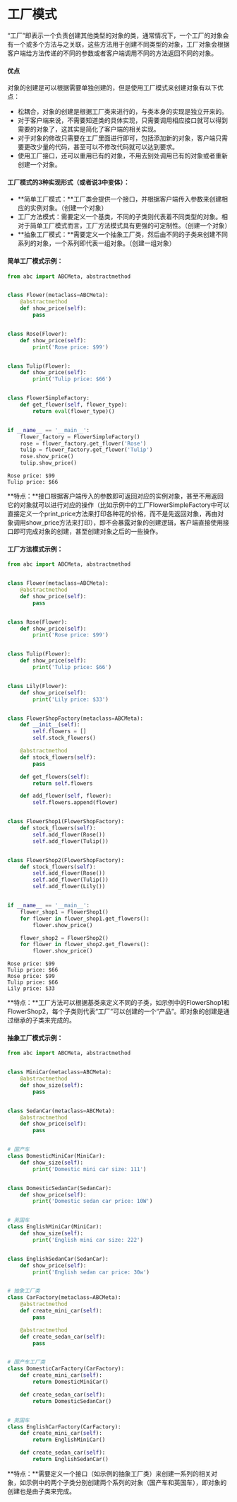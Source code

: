 # 工厂模式

“工厂”即表示一个负责创建其他类型的对象的类，通常情况下，一个工厂的对象会有一个或多个方法与之关联，这些方法用于创建不同类型的对象，工厂对象会根据客户端给方法传递的不同的参数或者客户端调用不同的方法返回不同的对象。

#### **优点**

对象的创建是可以根据需要单独创建的，但是使用工厂模式来创建对象有以下优点：

* 松耦合，对象的创建是根据工厂类来进行的，与类本身的实现是独立开来的。
* 对于客户端来说，不需要知道类的具体实现，只需要调用相应接口就可以得到需要的对象了，这其实是简化了客户端的相关实现。
* 对于对象的修改只需要在工厂里面进行即可，包括添加新的对象，客户端只需要更改少量的代码，甚至可以不修改代码就可以达到要求。
* 使用工厂接口，还可以重用已有的对象，不用去别处调用已有的对象或者重新创建一个对象。

#### 工厂模式的3种实现形式（或者说3中变体）：

* **简单工厂模式：**工厂类会提供一个接口，并根据客户端传入参数来创建相应的实例对象。（创建一个对象）
* 工厂方法模式：需要定义一个基类，不同的子类则代表着不同类型的对象。相对于简单工厂模式而言，工厂方法模式具有更强的可定制性。（创建一个对象）
* **抽象工厂模式：**需要定义一个抽象工厂类，然后由不同的子类来创建不同系列的对象，一个系列即代表一组对象。（创建一组对象）

#### **简单工厂模式示例：**

```py
from abc import ABCMeta, abstractmethod


class Flower(metaclass=ABCMeta):
    @abstractmethod
    def show_price(self):
        pass


class Rose(Flower):
    def show_price(self):
        print('Rose price: $99')


class Tulip(Flower):
    def show_price(self):
        print('Tulip price: $66')


class FlowerSimpleFactory:
    def get_flower(self, flower_type):
        return eval(flower_type)()


if __name__ == '__main__':
    flower_factory = FlowerSimpleFactory()
    rose = flower_factory.get_flower('Rose')
    tulip = flower_factory.get_flower('Tulip')
    rose.show_price()
    tulip.show_price()
```

```
Rose price: $99
Tulip price: $66
```

**特点：**接口根据客户端传入的参数即可返回对应的实例对象，甚至不用返回它的对象就可以进行对应的操作（比如示例中的工厂FlowerSimpleFactory中可以直接定义一个print\_price方法来打印各种花的价格，而不是先返回对象，再由对象调用show\_price方法来打印），即不会暴露对象的创建逻辑，客户端直接使用接口即可完成对象的创建，甚至创建对象之后的一些操作。

#### 工厂方法模式示例：

```py
from abc import ABCMeta, abstractmethod


class Flower(metaclass=ABCMeta):
    @abstractmethod
    def show_price(self):
        pass


class Rose(Flower):
    def show_price(self):
        print('Rose price: $99')


class Tulip(Flower):
    def show_price(self):
        print('Tulip price: $66')


class Lily(Flower):
    def show_price(self):
        print('Lily price: $33')


class FlowerShopFactory(metaclass=ABCMeta):
    def __init__(self):
        self.flowers = []
        self.stock_flowers()

    @abstractmethod
    def stock_flowers(self):
        pass

    def get_flowers(self):
        return self.flowers

    def add_flower(self, flower):
        self.flowers.append(flower)


class FlowerShop1(FlowerShopFactory):
    def stock_flowers(self):
        self.add_flower(Rose())
        self.add_flower(Tulip())


class FlowerShop2(FlowerShopFactory):
    def stock_flowers(self):
        self.add_flower(Rose())
        self.add_flower(Tulip())
        self.add_flower(Lily())


if __name__ == '__main__':
    flower_shop1 = FlowerShop1()
    for flower in flower_shop1.get_flowers():
        flower.show_price()

    flower_shop2 = FlowerShop2()
    for flower in flower_shop2.get_flowers():
        flower.show_price()
```

```
Rose price: $99
Tulip price: $66
Rose price: $99
Tulip price: $66
Lily price: $33
```

**特点：**工厂方法可以根据基类来定义不同的子类，如示例中的FlowerShop1和FlowerShop2，每个子类则代表“工厂”可以创建的一个“产品”。即对象的创建是通过继承的子类来完成的。

#### 抽象工厂模式示例：

```py
from abc import ABCMeta, abstractmethod


class MiniCar(metaclass=ABCMeta):
    @abstractmethod
    def show_size(self):
        pass


class SedanCar(metaclass=ABCMeta):
    @abstractmethod
    def show_price(self):
        pass


# 国产车
class DomesticMiniCar(MiniCar):
    def show_size(self):
        print('Domestic mini car size: 111')


class DomesticSedanCar(SedanCar):
    def show_price(self):
        print('Domestic sedan car price: 10W')


# 英国车
class EnglishMiniCar(MiniCar):
    def show_size(self):
        print('English mini car size: 222')


class EnglishSedanCar(SedanCar):
    def show_price(self):
        print('English sedan car price: 30w')


# 抽象工厂类
class CarFactory(metaclass=ABCMeta):
    @abstractmethod
    def create_mini_car(self):
        pass

    @abstractmethod
    def create_sedan_car(self):
        pass


# 国产车工厂类
class DomesticCarFactory(CarFactory):
    def create_mini_car(self):
        return DomesticMiniCar()

    def create_sedan_car(self):
        return DomesticSedanCar()


# 英国车
class EnglishCarFactory(CarFactory):
    def create_mini_car(self):
        return EnglishMiniCar()

    def create_sedan_car(self):
        return EnglishSedanCar()
```

**特点：**需要定义一个接口（如示例的抽象工厂类）来创建一系列的相关对象，如示例中的两个子类分别创建两个系列的对象（国产车和英国车），即对象的创建也是由子类来完成。

